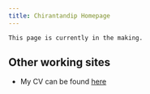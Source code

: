 ```yaml
---
title: Chirantandip Homepage
---
```


```contact
This page is currently in the making.
```

Other working sites
----

- My CV can be found [here](/cv.html)